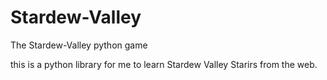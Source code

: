 # Stardew-Valley
The Stardew-Valley python game

this is a python library for me to learn Stardew Valley Starirs from the web.
